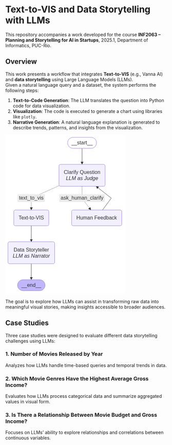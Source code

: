 # Text-to-VIS and Data Storytelling with LLMs

This repository accompanies a work developed for the course **INF2063 – Planning and Storytelling for AI in Startups**, 2025.1, Department of Informatics, PUC-Rio.

## Overview

This work presents a workflow that integrates **Text-to-VIS** (e.g., Vanna AI) and **data storytelling** using Large Language Models (LLMs).  
Given a natural language query and a dataset, the system performs the following steps:

1. **Text-to-Code Generation**: The LLM translates the question into Python code for data visualization.
2. **Visualization**: The code is executed to generate a chart using libraries like `plotly`.
3. **Narrative Generation**: A natural language explanation is generated to describe trends, patterns, and insights from the visualization.

![alt text](workflow.png)

The goal is to explore how LLMs can assist in transforming raw data into meaningful visual stories, making insights accessible to broader audiences.


## Case Studies

Three case studies were designed to evaluate different data storytelling challenges using LLMs:

### 1. Number of Movies Released by Year  
Analyzes how LLMs handle time-based queries and temporal trends in data.

### 2. Which Movie Genres Have the Highest Average Gross Income?  
Evaluates how LLMs process categorical data and summarize aggregated values in visual form.

### 3. Is There a Relationship Between Movie Budget and Gross Income?  
Focuses on LLMs’ ability to explore relationships and correlations between continuous variables.


